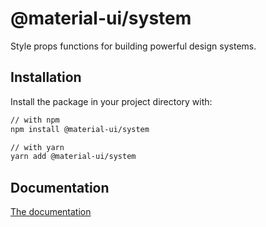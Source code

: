 # @material-ui/system

Style props functions for building powerful design systems.

## Installation

Install the package in your project directory with:

```sh
// with npm
npm install @material-ui/system

// with yarn
yarn add @material-ui/system
```

## Documentation

[The documentation](https://material-ui.com/system/basics/)
